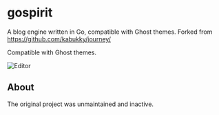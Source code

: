 # gospirit

A blog engine written in Go, compatible with Ghost themes. Forked from <https://github.com/kabukky/journey/>

Compatible with Ghost themes.

![Editor](https://raw.githubusercontent.com/kabukky/journey/gh-pages/images/journey.png)

## About

The original project was unmaintained and inactive.

